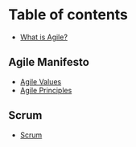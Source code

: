 # Table of contents

* [What is Agile?](README.md)

## Agile Manifesto

* [Agile Values](agile-manifesto/agile-manifesto.md)
* [Agile Principles](agile-manifesto/agile-principles.md)

## Scrum

* [Scrum](scrum/scrum-detail.md)


